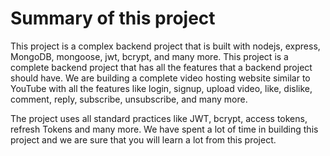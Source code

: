 # Summary of this project

This project is a complex backend project that is built with nodejs, express, MongoDB, mongoose, jwt, bcrypt, and many more. This project is a complete backend project that has all the features that a backend project should have.
We are building a complete video hosting website similar to YouTube with all the features like login, signup, upload video, like, dislike, comment, reply, subscribe, unsubscribe, and many more.

The project uses all standard practices like JWT, bcrypt, access tokens, refresh Tokens and many more. We have spent a lot of time in building this project and we are sure that you will learn a lot from this project.

